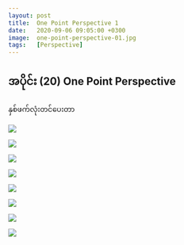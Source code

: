 ```yaml
---
layout: post
title:  One Point Perspective 1
date:   2020-09-06 09:05:00 +0300
image:  one-point-perspective-01.jpg
tags:   [Perspective]
---
```

## အပိုင်း (20) One Point Perspective

နှစ်ဖက်လုံးတင်ပေးတာ

![]({{site.baseurl}}/img/one-point-perspective-01.jpg)

![]({{site.baseurl}}/img/one-point-perspective-02.jpgg)

![]({{site.baseurl}}/img/one-point-perspective-03.jpg)

![](https://www.facebook.com/100005588328058/videos/pcb.255820532146337/1544459565750306)

![](https://www.facebook.com/100005588328058/videos/pcb.255820532146337/1544462209083375)

![]({{site.baseurl}}/img/one-point-perspective-04.jpg)

![]({{site.baseurl}}/img/one-point-perspective-05.jpgg)

![]({{site.baseurl}}/img/one-point-perspective-06.jpg)

